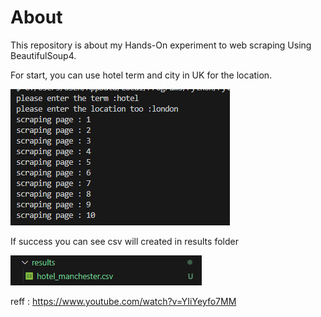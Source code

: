# About
This repository is about my Hands-On experiment to web scraping Using BeautifulSoup4.

For start, you can use hotel term and city in UK for the location.

![alt text](images/image.png)

If success you can see csv will created in results folder

![alt text](images/image-1.png)

reff : https://www.youtube.com/watch?v=YIiYeyfo7MM
